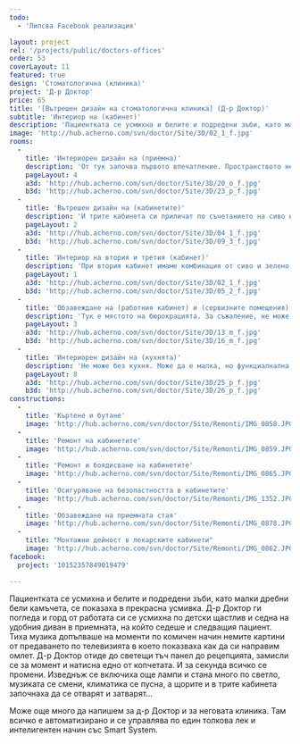 ```yaml
---
todo:
  - 'Липсва Facebook реализация'

layout: project
rel: '/projects/public/doctors-offices'
order: 53
coverLayout: 11
featured: true
design: 'Стоматологична (клиника)'
project: 'Д-р Доктор'
price: 65
title: '[Вътрешен дизайн на стоматологична клиника] (Д-р Доктор)'
subtitle: 'Интериор на (кабинет)'
description: 'Пациентката се усмихна и белите и подредени зъби, като малки дребни бели камъчета, се показаха в прекрасна усмивка. Д-р Доктор отиде до светещия тъч панел до рецепцията, замисли се за момент и натисна едно от копчетата. И за секунда всичко се промени. Изведнъж се включиха още лампи и стана много по-светло, музиката се смени, климатика се пусна, а щорите и в трите кабинета започнаха да се отварят и затварят.'
image: 'http://hub.acherno.com/svn/doctor/Site/3D/02_1_f.jpg'
rooms:
  -
    title: 'Интериорен дизайн на (приемна)'
    description: 'От тук започва първото впечатление. Пространството не е много голямо, но е добре усвоено, удобно и уютно. Има голям и удобен диван за посетителите. Рецепцията е прибрана и изчистена от излишни детайли. Има достатъчно място за всички документи и организацията е на ниво. Въпреки че помещението е вътрешно, не е лишено от естествена светлина.'
    pageLayout: 4
    a3d: 'http://hub.acherno.com/svn/doctor/Site/3D/20_o_f.jpg'
    b3d: 'http://hub.acherno.com/svn/doctor/Site/3D/23_p_f.jpg'
  -
    title: 'Вътрешен дизайн на (кабинетите)'
    description: 'И трите кабинета си приличат по съчетанието на сиво и зелено. Наличното пространство е изцяло оптимизирано и е направено в съответствие с всички изисквания при проектирането на подобни помещения. Отстоянията за преминаване са направени така, че да има достатъчно място за работа едновременно на лекар и сестра. Съобразено е медицинската сестра да може да обслужва повече от един кабинет, преминавайки лесно от помещение в помещение.'
    pageLayout: 2
    a3d: 'http://hub.acherno.com/svn/doctor/Site/3D/04_1_f.jpg'
    b3d: 'http://hub.acherno.com/svn/doctor/Site/3D/09_3_f.jpg'
  -
    title: 'Интериор на втория и третия (кабинет)'
    description: 'При втория кабинет имаме комбинация от сиво и зелено. Всичко е направено с много стил и обмислено да е с пълна автоматизация и удобен команден панел. Така лесно и бързо може да се променя едновременно светлината, температурата, положението на щорите и дори музиката. Третият кабинет  е свързан с приемната посредством стъклена стена. Така естествената светлина преминава и към вътрешното помещение. Имаме голям и удобен работен плот с множество шкафове и място за работа.'
    pageLayout: 1
    a3d: 'http://hub.acherno.com/svn/doctor/Site/3D/02_1_f.jpg'
    b3d: 'http://hub.acherno.com/svn/doctor/Site/3D/05_2_f.jpg'
  -
    title: 'Обзавеждане на (работния кабинет) и (сервизните помещения)'
    description: 'Тук е мястото на бюрокрацията. За съжаление, не може без нея. Документи, папки, отчети. Да, дори и на Д-р Доктор му се налага да се занимава с подобни неща. Но поне тук му осигурихме удобно и тихо място на което да може да се съсредоточи. Има и гардероб за лични вещи и шкафове за множество папки и документи, а от колонката в тавана се чува тиха и приятна музика. В проекта е помислено и за сервизните помещения. Тук се подготвят и почистват инструментите. Всичко се подрежда и стерилизира внимателно. Важно е да има място за всички необходими машини и инструменти.'
    pageLayout: 3
    a3d: 'http://hub.acherno.com/svn/doctor/Site/3D/13_m_f.jpg'
    b3d: 'http://hub.acherno.com/svn/doctor/Site/3D/16_m_f.jpg'
  -
    title: 'Интериорен дизайн на (кухнята)'
    description: 'Не може без кухня. Може да е малка, но функциалнална и удобна. Тук сутрешното кафе става дори още по-хубаво. А опънатия таван с принт те кара за миг да забравиш шума около себе си, отпивайки глътка кафе.'
    pageLayout: 8
    a3d: 'http://hub.acherno.com/svn/doctor/Site/3D/25_p_f.jpg'
    b3d: 'http://hub.acherno.com/svn/doctor/Site/3D/26_p_f.jpg'
constructions:
  - 
    title: 'Къртене и бутане'
    image: 'http://hub.acherno.com/svn/doctor/Site/Remonti/IMG_0858.JPG'
  - 
    title: 'Ремонт на кабинетите'
    image: 'http://hub.acherno.com/svn/doctor/Site/Remonti/IMG_0859.JPG'
  - 
    title: 'Ремонт и боядисване на кабинетите'
    image: 'http://hub.acherno.com/svn/doctor/Site/Remonti/IMG_0865.JPG'
  - 
    title: 'Осигуряване на безопастността в кабинетите'
    image: 'http://hub.acherno.com/svn/doctor/Site/Remonti/IMG_1352.JPG'
  - 
    title: 'Обзавеждане на приемната стая'
    image: 'http://hub.acherno.com/svn/doctor/Site/Remonti/IMG_0878.JPG'
  -
    title: "Монтажни дейност в лекарските кабинети"
    image: 'http://hub.acherno.com/svn/doctor/Site/Remonti/IMG_0862.JPG'
facebook:
  project: '10152357849019479'

---
```

Пациентката се усмихна и белите и подредени зъби, като малки дребни бели камъчета, се показаха в прекрасна усмивка. Д-р Доктор ги погледа и горд от работата си се усмихна по детски щастлив и седна на удобния диван в приемната, на който седеше и следващия пациент. Тиха музика допълваше на моменти по комичен начин немите картини от предаването по телевизията в което показваха как да си направим омлет. Д-р Доктор отиде до светещи тъч панел до рецепцията, замисли се за момент и натисна едно от копчетата. И за секунда всичко се промени. Изведнъж се включиха още лампи и стана много по светло, музиката се смени, климатика се пусна, а щорите и в трите кабинета започнаха да се отварят и затварят...

Може още много да напишем за д-р Доктор и за неговата клиника. Там всичко е автоматизирано и се управлява по един толкова лек и интелигентен начин със Smart System. 
